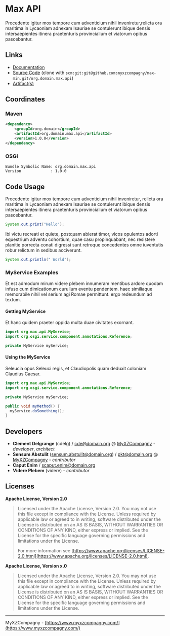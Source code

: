 # Max API

Procedente igitur mox tempore cum adventicium nihil inveniretur,relicta ora maritima in Lycaoniam adnexam Isauriae se contulerunt ibique densis intersaepientes  itinera praetenturis provincialium et viatorum opibus pascebantur.

## Links

* [Documentation](https://github.com/myxzcompagny/max-min/tree/master/max-min/org.domain.max.api)
* [Source Code](https://github.com/myxzcompagny/max-min/org.domain.max.api) (clone with `scm:git:git@github.com:myxzcompagny/max-min.git/org.domain.max.api`)
* [Artifact(s)](https://www.myxzcompagny.com/repo)

## Coordinates

### Maven

```xml
<dependency>
    <groupId>org.domain</groupId>
    <artifactId>org.domain.max.api</artifactId>
    <version>1.0.0</version>
</dependency>
```

### OSGi

```
Bundle Symbolic Name: org.domain.max.api
Version             : 1.0.0
```

## Code Usage

Procedente igitur mox
 tempore cum adventicium nihil inveniretur, relicta ora maritima in Lycaoniam adnexam Isauriae
 se contulerunt ibique densis intersaepientes itinera praetenturis provincialium et viatorum
 opibus pascebantur.

```java
System.out.print("Hello");
```

Ibi victu recreati et
 quiete, postquam abierat timor, vicos opulentos adorti equestrium adventu cohortium, quae casu
 propinquabant, nec resistere planitie porrecta conati digressi sunt retroque concedentes omne
 iuventutis robur relictum in sedibus acciverunt.

```java
System.out.println(" World");
```

### MyService Examples

Et est admodum mirum videre
 plebem innumeram mentibus ardore quodam infuso cum dimicationum curulium eventu pendentem. haec
 similiaque memorabile nihil vel serium agi Romae permittunt. ergo redeundum ad textum.

#### Getting MyService

Et
 hanc quidem praeter oppida multa duae civitates exornant.

```java
import org.max.api.MyService;
import org.osgi.service.component.annotations.Reference;

private MyService myService;
```

#### Using the MyService

Seleucia opus Seleuci regis, et Claudiopolis quam deduxit coloniam Claudius
 Caesar.

```java
import org.max.api.MyService;
import org.osgi.service.component.annotations.Reference;

private MyService myService;

public void myMethod() {
  myService.doSomething();
}
```

## Developers

* **Clement Delgrange** (cdelg) / [cde@domain.org](mailto:cde@domain.org) @ [MyXZCompagny](https://www.myxzcompagny.com/) - *developer*, *architect*
* **Sensum Abstulit** (sensum.abstulit@domain.org) / [pkt@domain.org](mailto:pkt@domain.org) @ [MyXZCompagny](https://www.myxzcompagny.com/) - *contributor*
* **Caput Enim** / [scaput.enim@domain.org](mailto:scaput.enim@domain.org)
* **Videre Plebem** (videre) - *contributor*

## Licenses

**Apache License, Version 2.0**
  > Licensed under the Apache License, Version 2.0.  			You may not use this file except in compliance with the License. 			 Unless required by applicable law or agreed to in writing, 			  software distributed under the License is distributed on an AS IS BASIS, 			   WITHOUT WARRANTIES OR CONDITIONS OF ANY KIND, either express or implied. 			    See the License for the specific language governing permissions and limitations under the License.
  >
  > For more information see [https://www.apache.org/licenses/LICENSE-2.0.html](https://www.apache.org/licenses/LICENSE-2.0.html).

**Apache License, Version x.0**
  > Licensed under the Apache License, Version 2.0.  			You may not use this file except in compliance with the License. 			 Unless required by applicable law or agreed to in writing, 			  software distributed under the License is distributed on an AS IS BASIS, 			   WITHOUT WARRANTIES OR CONDITIONS OF ANY KIND, either express or implied. 			    See the License for the specific language governing permissions and limitations under the License.

---
MyXZCompagny - [https://www.myxzcompagny.com/](https://www.myxzcompagny.com/)